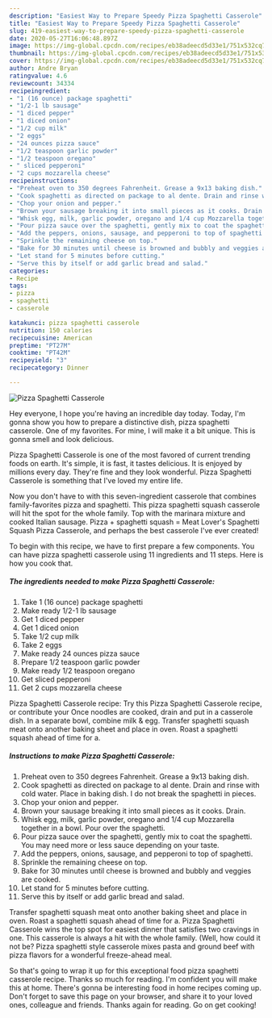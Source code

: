 ```yaml
---
description: "Easiest Way to Prepare Speedy Pizza Spaghetti Casserole"
title: "Easiest Way to Prepare Speedy Pizza Spaghetti Casserole"
slug: 419-easiest-way-to-prepare-speedy-pizza-spaghetti-casserole
date: 2020-05-27T16:06:48.897Z
image: https://img-global.cpcdn.com/recipes/eb38adeecd5d33e1/751x532cq70/pizza-spaghetti-casserole-recipe-main-photo.jpg
thumbnail: https://img-global.cpcdn.com/recipes/eb38adeecd5d33e1/751x532cq70/pizza-spaghetti-casserole-recipe-main-photo.jpg
cover: https://img-global.cpcdn.com/recipes/eb38adeecd5d33e1/751x532cq70/pizza-spaghetti-casserole-recipe-main-photo.jpg
author: Andre Bryan
ratingvalue: 4.6
reviewcount: 34334
recipeingredient:
- "1 (16 ounce) package spaghetti"
- "1/2-1 lb sausage"
- "1 diced pepper"
- "1 diced onion"
- "1/2 cup milk"
- "2 eggs"
- "24 ounces pizza sauce"
- "1/2 teaspoon garlic powder"
- "1/2 teaspoon oregano"
- " sliced pepperoni"
- "2 cups mozzarella cheese"
recipeinstructions:
- "Preheat oven to 350 degrees Fahrenheit. Grease a 9x13 baking dish."
- "Cook spaghetti as directed on package to al dente. Drain and rinse with cold water. Place in baking dish. I do not break the spaghetti in pieces."
- "Chop your onion and pepper."
- "Brown your sausage breaking it into small pieces as it cooks. Drain."
- "Whisk egg, milk, garlic powder, oregano and 1/4 cup Mozzarella together in a bowl. Pour over the spaghetti."
- "Pour pizza sauce over the spaghetti, gently mix to coat the spaghetti. You may need more or less sauce depending on your taste."
- "Add the peppers, onions, sausage, and pepperoni to top of spaghetti."
- "Sprinkle the remaining cheese on top."
- "Bake for 30 minutes until cheese is browned and bubbly and veggies are cooked."
- "Let stand for 5 minutes before cutting."
- "Serve this by itself or add garlic bread and salad."
categories:
- Recipe
tags:
- pizza
- spaghetti
- casserole

katakunci: pizza spaghetti casserole 
nutrition: 150 calories
recipecuisine: American
preptime: "PT27M"
cooktime: "PT42M"
recipeyield: "3"
recipecategory: Dinner

---
```



![Pizza Spaghetti Casserole](https://img-global.cpcdn.com/recipes/eb38adeecd5d33e1/751x532cq70/pizza-spaghetti-casserole-recipe-main-photo.jpg)

Hey everyone, I hope you're having an incredible day today. Today, I'm gonna show you how to prepare a distinctive dish, pizza spaghetti casserole. One of my favorites. For mine, I will make it a bit unique. This is gonna smell and look delicious.

Pizza Spaghetti Casserole is one of the most favored of current trending foods on earth. It's simple, it is fast, it tastes delicious. It is enjoyed by millions every day. They're fine and they look wonderful. Pizza Spaghetti Casserole is something that I've loved my entire life.

Now you don&#39;t have to with this seven-ingredient casserole that combines family-favorites pizza and spaghetti. This pizza spaghetti squash casserole will hit the spot for the whole family. Top with the marinara mixture and cooked Italian sausage. Pizza + spaghetti squash = Meat Lover&#39;s Spaghetti Squash Pizza Casserole, and perhaps the best casserole I&#39;ve ever created!


To begin with this recipe, we have to first prepare a few components. You can have pizza spaghetti casserole using 11 ingredients and 11 steps. Here is how you cook that.

<!--inarticleads1-->

##### The ingredients needed to make Pizza Spaghetti Casserole:

1. Take 1 (16 ounce) package spaghetti
1. Make ready 1/2-1 lb sausage
1. Get 1 diced pepper
1. Get 1 diced onion
1. Take 1/2 cup milk
1. Take 2 eggs
1. Make ready 24 ounces pizza sauce
1. Prepare 1/2 teaspoon garlic powder
1. Make ready 1/2 teaspoon oregano
1. Get  sliced pepperoni
1. Get 2 cups mozzarella cheese


Pizza Spaghetti Casserole recipe: Try this Pizza Spaghetti Casserole recipe, or contribute your Once noodles are cooked, drain and put in a casserole dish. In a separate bowl, combine milk &amp; egg. Transfer spaghetti squash meat onto another baking sheet and place in oven. Roast a spaghetti squash ahead of time for a. 

<!--inarticleads2-->

##### Instructions to make Pizza Spaghetti Casserole:

1. Preheat oven to 350 degrees Fahrenheit. Grease a 9x13 baking dish.
1. Cook spaghetti as directed on package to al dente. Drain and rinse with cold water. Place in baking dish. I do not break the spaghetti in pieces.
1. Chop your onion and pepper.
1. Brown your sausage breaking it into small pieces as it cooks. Drain.
1. Whisk egg, milk, garlic powder, oregano and 1/4 cup Mozzarella together in a bowl. Pour over the spaghetti.
1. Pour pizza sauce over the spaghetti, gently mix to coat the spaghetti. You may need more or less sauce depending on your taste.
1. Add the peppers, onions, sausage, and pepperoni to top of spaghetti.
1. Sprinkle the remaining cheese on top.
1. Bake for 30 minutes until cheese is browned and bubbly and veggies are cooked.
1. Let stand for 5 minutes before cutting.
1. Serve this by itself or add garlic bread and salad.


Transfer spaghetti squash meat onto another baking sheet and place in oven. Roast a spaghetti squash ahead of time for a. Pizza Spaghetti Casserole wins the top spot for easiest dinner that satisfies two cravings in one. This casserole is always a hit with the whole family. (Well, how could it not be? Pizza spaghetti style casserole mixes pasta and ground beef with pizza flavors for a wonderful freeze-ahead meal. 

So that's going to wrap it up for this exceptional food pizza spaghetti casserole recipe. Thanks so much for reading. I'm confident you will make this at home. There's gonna be interesting food in home recipes coming up. Don't forget to save this page on your browser, and share it to your loved ones, colleague and friends. Thanks again for reading. Go on get cooking!
